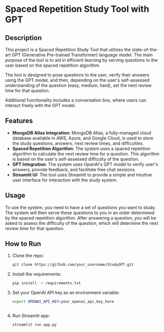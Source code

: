 # Spaced Repetition Study Tool with GPT

## Description

This project is a Spaced Repetition Study Tool that utilizes the state-of-the-art GPT (Generative Pre-trained Transformer) language model. The main purpose of the tool is to aid in efficient learning by serving questions to the user based on the spaced repetition algorithm.

The tool is designed to pose questions to the user, verify their answers using the GPT model, and then, depending on the user's self-assessed understanding of the question (easy, medium, hard), set the next review time for that question.

Additional functionality includes a conversation box, where users can interact freely with the GPT model.

## Features

- **MongoDB Atlas Integration:** MongoDB Atlas, a fully-managed cloud database available in AWS, Azure, and Google Cloud, is used to store the study questions, answers, next review times, and difficulties.
- **Spaced Repetition Algorithm:** The system uses a spaced repetition algorithm to calculate the next review time for a question. This algorithm is based on the user's self-assessed difficulty of the question.
- **GPT Integration:** The system uses OpenAI's GPT model to verify user's answers, provide feedback, and facilitate free chat sessions.
- **Streamlit UI:** The tool uses Streamlit to provide a simple and intuitive user interface for interaction with the study system.

## Usage

To use the system, you need to have a set of questions you want to study. The system will then serve these questions to you in an order determined by the spaced repetition algorithm. After answering a question, you will be asked to assess the difficulty of the question, which will determine the next review time for that question.

## How to Run

1. Clone the repo:
   ```bash
   git clone https://github.com/your_username/StudyGPT.git

2. Install the requirements:
   ```bash
   pip install -r requirements.txt

3. Set your OpenAI API key as an environment variable:
   ```bash
   export OPENAI_API_KEY=your_openai_api_key_here
    
4. Run Streamlit app:
   ```bash
   streamlit run app.py



